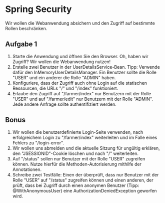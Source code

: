 # Spring Security

Wir wollen die Webanwendung absichern und den Zugriff auf bestimmte Rollen beschränken.

## Aufgabe 1

1. Starte die Anwendung und öffnen Sie den Browser. Oh, haben wir Zugriff? Wir wollen die Webanwendung nutzen!
2. Erstelle zwei Benutzer in der UserDetailsService-Bean. Tipp: Verwende dafür den InMemoryUserDetailsManager.
   Ein Benutzer sollte die Rolle "USER" und ein anderer die Rolle "ADMIN" haben.
3. Konfiguriere, dass der Zugriff auch ohne Login auf die statischen Ressourcen, die URLs "/" und "/index" funktioniert.
4. Erlaube den Zugriff auf "/farmer/index" nur Benutzern mit der Rolle "USER" und auf "/farmer/edit" nur Benutzern mit
   der Rolle "ADMIN".
   Jede andere Anfrage sollte authentifiziert werden.

## Bonus

1. Wir wollen die benutzerdefinierte Login-Seite verwenden, nach erfolgreichem Login zu "/farmer/index" weiterleiten und
   im Falle eines Fehlers zu "/login-error".
2. Wir wollen uns abmelden und die aktuelle Sitzung für ungültig erklären, den "JSESSIONID"-Cookie löschen und nach "/"
   weiterleiten.
3. Auf "/status" sollen nur Benutzer mit der Rolle "USER" zugreifen können. Nutze hierfür die Methoden-Autorisierung
   mithilfe der Annotationen.
4. Schreibe zwei Testfälle: Einen der überprüft, dass nur Benutzer mit der Rolle "USER" auf "/status" zugreifen können
   und einen anderen, der prüft, dass bei Zugriff durch einen anonymen Benutzer (Tipp: @WithAnonymousUser) eine
   AuthorizationDeniedException geworfen wird. 
